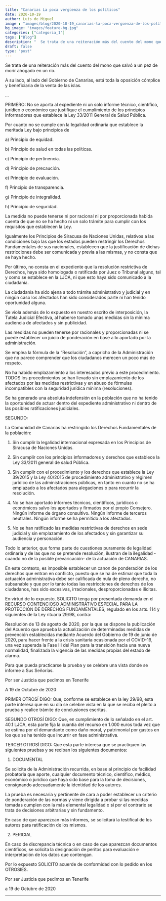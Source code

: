 ```yaml
---
title: "Canarias La poca vergüenza de los políticos"
date: 2020-10-19
author: Luis de Miguel
image : "images/blog/2020-10-19_canarias-la-poca-vergüenza-de-los-políticos_0.png"
bg_image: "images/feature-bg.jpg"
categories: ["categoria_1"]
tags: ["Blog"]
description: "  Se trata de una reiteración más del cuento del mono que salvó a un pez de morir ahogado en un río...."
draft: false
type: "post"
---
```

Se trata de una reiteración más del cuento del mono que salvó a un pez de morir ahogado en un río.

A su lado, al lado del Gobierno de Canarias, está toda la oposición cómplice y beneficiaria de la venta de las islas.

...

PRIMERO: No se aporta al expediente ni un solo informe técnico, científico, jurídico o económico que justifique el cumplimiento de los principios informadores que establece la Ley 33/2011 General de Salud Pública.

Por cuanto no se cumple con la legalidad ordinaria que establece la meritada Ley bajo principios de 

a) Principio de equidad. 

b) Principio de salud en todas las políticas.

c) Principio de pertinencia. 

d) Principio de precaución. 

e) Principio de evaluación. 

f) Principio de transparencia. 

g) Principio de integralidad. 

h) Principio de seguridad.

La medida no puede tenerse ni por racional ni por proporcionada habida cuenta de que no se ha hecho ni un solo trámite para cumplir con los requisitos que establecen la Ley.

Igualmente los Principios de Siracusa de Naciones Unidas, relativos a las condiciones bajo las que los estados pueden restringir los Derechos Fundamentales de sus nacionales, establecen que la justificación de dichas restricciones debe ser comunicada y previa a las mismas, y no consta que se haya hecho.

Por último, no consta en el expediente que la resolución restrictiva de Derechos, haya sido homologada o ratificada por Juez o Tribunal alguno, tal y como se establece en la LJCA, ni que esto haya sido comunicado a la ciudadanía.

La ciudadanía ha sido ajena a todo trámite administrativo y judicial y en ningún caso los afectados han sido considerados parte ni han tenido oportunidad alguna.

Se viola además de lo expuesto en nuestro escrito de interposición, la Tutela Judicial Efectiva, al haberse tomado unas medidas sin la mínima audiencia de afectados y sin publicidad.

Las medidas no pueden tenerse por racionales y proporcionadas ni se puede establecer un juicio de ponderación en base a lo aportado por la administración.

Se emplea la fórmula de la “Resolución”, a capricho de la Administración que no parece comprender que los ciudadanos merecen un poco más de respeto.

No ha habido emplazamiento a los interesados previo a este procedimiento. TODOS los procedimientos se han llevado sin emplazamiento de los afectados por las medidas restrictivas y en abuso de fórmulas incompatibles con la seguridad jurídica mínima (resoluciones).

Se ha generado una absoluta indefensión en la población que no ha tenido la oportunidad de actuar dentro del expediente administrativo ni dentro de las posibles ratificaciones judiciales.

SEGUNDO: 

La Comunidad de Canarias ha restringido los Derechos Fundamentales de la población:

1. Sin cumplir la legalidad internacional expresada en los Principios de Siracusa de Naciones Unidas.

2. Sin cumplir con los principios informadores y derechos que establece la Ley 33/2011 general de salud Pública.

3. Sin cumplir con el procedimiento y los derechos que establece la Ley 39/2015 y la Ley 40/2015 de procedimiento administrativo y régimen jurídico de las administraciones públicas, en tanto en cuanto no se ha emplazado a los afectados para alegaciones o para recurrir la resolución.

4. No se han aportado informes técnicos, científicos, jurídicos o económicos salvo los aportados y firmados por el propio Consejero. Ningún informe de órgano consultivo. Ningún informe de terceros neutrales. Ningún informe se ha permitido a los afectados.

5. No se han ratificado las medidas restrictivas de derechos en sede judicial y sin emplazamiento de los afectados y sin garantizar su audiencia y personación.

Todo lo anterior, que forma parte de cuestiones puramente de legalidad ordinaria y de las que no se pretende resolución, ilustran de la ilegalidad -cuando no de la posible prevaricación- de la actuación de CANARIAS.

En este contexto, es imposible establecer un canon de ponderación de los derechos que entran en conflicto, puesto que se ha de estimar que toda la actuación administrativa debe ser calificada de nula de pleno derecho, no subsanable y que por lo tanto todas las restricciones de derechos de los ciudadanos, has sido excesivas, irracionales, desproporcionadas e ilícitas. 

En virtud de lo expuesto, SOLICITO tenga por presentada demanda en el RECURSO CONTENCIOSO ADMINISTRATIVO ESPECIAL PARA LA PROTECCIÓN DE DERECHOS FUNDAMENTALES, regulado en los arts. 114 y siguientes de la Ley rituaria 29/98, contra:

Resolución de 13 de agosto de 2020, por la que se dispone la publicación del Acuerdo que aprueba la actualización de determinadas medidas de prevención establecidas mediante Acuerdo del Gobierno de 19 de junio de 2020, para hacer frente a la crisis sanitaria ocasionada por el COVID-19, una vez superada la Fase III del Plan para la transición hacia una nueva normalidad, finalizada la vigencia de las medidas propias del estado de alarma.

Para que pueda practicarse la prueba y se celebre una vista donde se informe a Sus Señorías.

Por ser Justicia que pedimos en Tenerife

A 19 de Octubre de 2020 

PRIMER OTROSÍ DIGO: Que, conforme se establece en la ley 29/98, esta parte interesa que en su día se celebre vista en la que se reciba el pleito a prueba y realice trámite de conclusiones escritas.

SEGUNDO OTROSÍ DIGO:  Que, en cumplimiento de lo señalado en el art. 40.1 LJCA, esta parte fija la cuantía del recurso en 1.000 euros toda vez que se estima por el demandante como daño moral, y patrimonial por gastos en los que se ha tenido que incurrir en fase administrativa.

TERCER OTROSÍ DIGO: Que esta parte interesa que se practiquen las siguientes pruebas y se reciban los siguientes documentos:

1. DOCUMENTAL

Se solicita de la Administración recurrida, en base al principio de facilidad probatoria que aporte, cualquier documento técnico, científico, médico, económico o jurídico que haya sido base para la toma de decisiones, consignando adecuadamente la identidad de los autores.

La prueba es necesaria y pertinente de cara a poder establecer un criterio de ponderación de las normas y viene dirigida a probar si las medidas tomadas cumplen con la más elemental legalidad o si por el contrario se trata de decisiones arbitrarias y sin fundamento.

En caso de que aparezcan más informes, se solicitará la testifical de los autores para ratificación de los mismos.

2. PERICIAL

En caso de discrepancia técnica o en caso de que aparezcan documentos científicos, se solicita la designación de peritos para evaluación e interpretación de los datos que contengan.

Por lo expuesto SOLICITO acuerde de conformidad con lo pedido en los OTROSIES.

Por ser Justicia que pedimos en Tenerife

a 19 de Octubre de 2020



<hr> 



